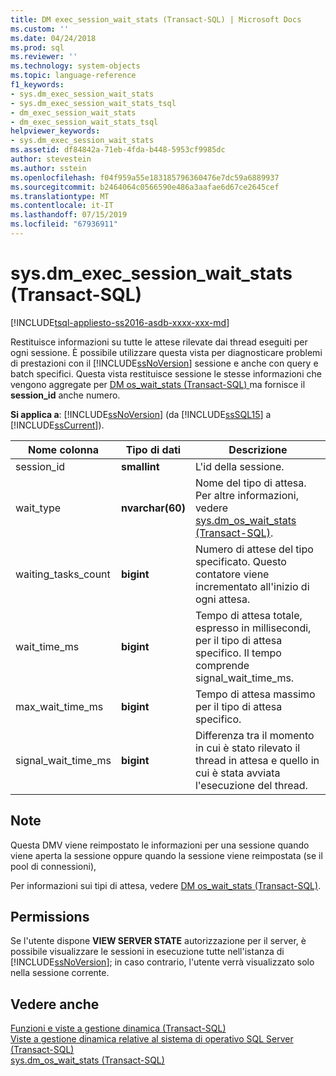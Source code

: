 ```yaml
---
title: DM exec_session_wait_stats (Transact-SQL) | Microsoft Docs
ms.custom: ''
ms.date: 04/24/2018
ms.prod: sql
ms.reviewer: ''
ms.technology: system-objects
ms.topic: language-reference
f1_keywords:
- sys.dm_exec_session_wait_stats
- sys.dm_exec_session_wait_stats_tsql
- dm_exec_session_wait_stats
- dm_exec_session_wait_stats_tsql
helpviewer_keywords:
- sys.dm_exec_session_wait_stats
ms.assetid: df84842a-71eb-4fda-b448-5953cf9985dc
author: stevestein
ms.author: sstein
ms.openlocfilehash: f04f959a55e183185796360476e7dc59a6889937
ms.sourcegitcommit: b2464064c0566590e486a3aafae6d67ce2645cef
ms.translationtype: MT
ms.contentlocale: it-IT
ms.lasthandoff: 07/15/2019
ms.locfileid: "67936911"
---
```

# <a name="sysdmexecsessionwaitstats-transact-sql"></a>sys.dm_exec_session_wait_stats (Transact-SQL)
[!INCLUDE[tsql-appliesto-ss2016-asdb-xxxx-xxx-md](../../includes/tsql-appliesto-ss2016-asdb-xxxx-xxx-md.md)]

  Restituisce informazioni su tutte le attese rilevate dai thread eseguiti per ogni sessione. È possibile utilizzare questa vista per diagnosticare problemi di prestazioni con il [!INCLUDE[ssNoVersion](../../includes/ssnoversion-md.md)] sessione e anche con query e batch specifici.  Questa vista restituisce sessione le stesse informazioni che vengono aggregate per [DM os_wait_stats &#40;Transact-SQL&#41; ](../../relational-databases/system-dynamic-management-views/sys-dm-os-wait-stats-transact-sql.md) ma fornisce il **session_id** anche numero.  
  
**Si applica a**: [!INCLUDE[ssNoVersion](../../includes/ssnoversion-md.md)] (da [!INCLUDE[ssSQL15](../../includes/sssql15-md.md)] a [!INCLUDE[ssCurrent](../../includes/sscurrent-md.md)]).  
  
|Nome colonna|Tipo di dati|Descrizione|  
|-----------------|---------------|-----------------|  
|session_id|**smallint**|L'id della sessione.|  
|wait_type|**nvarchar(60)**|Nome del tipo di attesa. Per altre informazioni, vedere [sys.dm_os_wait_stats &#40;Transact-SQL&#41;](../../relational-databases/system-dynamic-management-views/sys-dm-os-wait-stats-transact-sql.md).|  
|waiting_tasks_count|**bigint**|Numero di attese del tipo specificato. Questo contatore viene incrementato all'inizio di ogni attesa.|  
|wait_time_ms|**bigint**|Tempo di attesa totale, espresso in millisecondi, per il tipo di attesa specifico. Il tempo comprende signal_wait_time_ms.|  
|max_wait_time_ms|**bigint**|Tempo di attesa massimo per il tipo di attesa specifico.|  
|signal_wait_time_ms|**bigint**|Differenza tra il momento in cui è stato rilevato il thread in attesa e quello in cui è stata avviata l'esecuzione del thread.|  
  
## <a name="remarks"></a>Note  
 Questa DMV viene reimpostato le informazioni per una sessione quando viene aperta la sessione oppure quando la sessione viene reimpostata (se il pool di connessioni),  
  
 Per informazioni sui tipi di attesa, vedere [DM os_wait_stats &#40;Transact-SQL&#41;](../../relational-databases/system-dynamic-management-views/sys-dm-os-wait-stats-transact-sql.md).  
  
## <a name="permissions"></a>Permissions  
 Se l'utente dispone **VIEW SERVER STATE** autorizzazione per il server, è possibile visualizzare le sessioni in esecuzione tutte nell'istanza di [!INCLUDE[ssNoVersion](../../includes/ssnoversion-md.md)]; in caso contrario, l'utente verrà visualizzato solo nella sessione corrente.  
  
## <a name="see-also"></a>Vedere anche  
 [Funzioni e viste a gestione dinamica &#40;Transact-SQL&#41;](~/relational-databases/system-dynamic-management-views/system-dynamic-management-views.md)   
 [Viste a gestione dinamica relative al sistema di operativo SQL Server &#40;Transact-SQL&#41;](../../relational-databases/system-dynamic-management-views/sql-server-operating-system-related-dynamic-management-views-transact-sql.md)   
 [sys.dm_os_wait_stats &#40;Transact-SQL&#41;](../../relational-databases/system-dynamic-management-views/sys-dm-os-wait-stats-transact-sql.md)  
 
